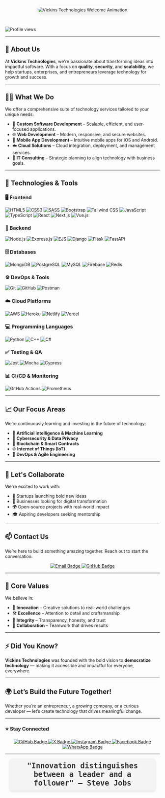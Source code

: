 <div style="display: flex; justify-content: center; align-items: center; padding: 2rem;">
  <img 
    src="https://readme-typing-svg.demolab.com?font=Fira+Code&size=26&pause=1000&center=true&vCenter=true&width=700&lines=GREETINGS!%20WELCOME%20TO%20VICKINS%20TECHNOLOGIES." 
    alt="Vickins Technologies Welcome Animation" 
    style="max-width: 100%; height: auto; margin-top: 10px; padding-top: 5px; box-shadow: 0 4px 12px rgba(0, 0, 0, 0.1); border-radius: 12px; transition: transform 0.5s ease-in-out;"
    onmouseover="this.style.transform='scale(1.05)'" 
    onmouseout="this.style.transform='scale(1)'"
  />
</div>

![Profile views](https://komarev.com/ghpvc/?username=vickins1)

---

## 🌟 About Us

At **Vickins Technologies**, we're passionate about transforming ideas into impactful software. With a focus on **quality**, **security**, and **scalability**, we help startups, enterprises, and entrepreneurs leverage technology for growth and success.

---

## 👨‍💻 What We Do

We offer a comprehensive suite of technology services tailored to your unique needs:

- 🔧 **Custom Software Development** – Scalable, efficient, and user-focused applications.
- 🌐 **Web Development** – Modern, responsive, and secure websites.
- 📱 **Mobile App Development** – Intuitive mobile apps for iOS and Android.
- ☁️ **Cloud Solutions** – Cloud integration, deployment, and management services.
- 🧠 **IT Consulting** – Strategic planning to align technology with business goals.

---

## 🚀 Technologies & Tools

### 🖥️ Frontend
![HTML5](https://img.shields.io/badge/HTML5-E34F26?style=for-the-badge&logo=html5&logoColor=white)
![CSS3](https://img.shields.io/badge/CSS3-1572B6?style=for-the-badge&logo=css3&logoColor=white)
![SASS](https://img.shields.io/badge/SASS-CC6699?style=for-the-badge&logo=sass&logoColor=white)
![Bootstrap](https://img.shields.io/badge/Bootstrap-563D7C?style=for-the-badge&logo=bootstrap&logoColor=white)
![Tailwind CSS](https://img.shields.io/badge/TailwindCSS-38B2AC?style=for-the-badge&logo=tailwind-css&logoColor=white)
![JavaScript](https://img.shields.io/badge/JavaScript-F7DF1E?style=for-the-badge&logo=javascript&logoColor=black)
![TypeScript](https://img.shields.io/badge/TypeScript-3178C6?style=for-the-badge&logo=typescript&logoColor=white)
![React](https://img.shields.io/badge/React-20232A?style=for-the-badge&logo=react&logoColor=61DAFB)
![Next.js](https://img.shields.io/badge/Next.js-000000?style=for-the-badge&logo=nextdotjs&logoColor=white)
![Vue.js](https://img.shields.io/badge/Vue.js-4FC08D?style=for-the-badge&logo=vue.js&logoColor=white)

### 🧰 Backend
![Node.js](https://img.shields.io/badge/Node.js-339933?style=for-the-badge&logo=nodedotjs&logoColor=white)
![Express.js](https://img.shields.io/badge/Express.js-000000?style=for-the-badge&logo=express&logoColor=white)
![EJS](https://img.shields.io/badge/EJS-3178C6?style=for-the-badge&logo=ejs&logoColor=white)
![Django](https://img.shields.io/badge/Django-092E20?style=for-the-badge&logo=django&logoColor=white)
![Flask](https://img.shields.io/badge/Flask-000000?style=for-the-badge&logo=flask&logoColor=white)
![FastAPI](https://img.shields.io/badge/FastAPI-009688?style=for-the-badge&logo=fastapi&logoColor=white)

### 🗄️ Databases
![MongoDB](https://img.shields.io/badge/MongoDB-4EA94B?style=for-the-badge&logo=mongodb&logoColor=white)
![PostgreSQL](https://img.shields.io/badge/PostgreSQL-316192?style=for-the-badge&logo=postgresql&logoColor=white)
![MySQL](https://img.shields.io/badge/MySQL-4479A1?style=for-the-badge&logo=mysql&logoColor=white)
![Firebase](https://img.shields.io/badge/Firebase-FFCA28?style=for-the-badge&logo=firebase&logoColor=black)
![Redis](https://img.shields.io/badge/Redis-DC382D?style=for-the-badge&logo=redis&logoColor=white)

### ⚙️ DevOps & Tools
![Git](https://img.shields.io/badge/Git-F05032?style=for-the-badge&logo=git&logoColor=white)
![GitHub](https://img.shields.io/badge/GitHub-181717?style=for-the-badge&logo=github&logoColor=white)
![Postman](https://img.shields.io/badge/Postman-FF6C37?style=for-the-badge&logo=postman&logoColor=white)

### ☁️ Cloud Platforms
![AWS](https://img.shields.io/badge/AWS-232F3E?style=for-the-badge&logo=amazon-aws&logoColor=white)
![Heroku](https://img.shields.io/badge/Heroku-430098?style=for-the-badge&logo=heroku&logoColor=white)
![Netlify](https://img.shields.io/badge/Netlify-00C7B7?style=for-the-badge&logo=netlify&logoColor=white)
![Vercel](https://img.shields.io/badge/Vercel-000000?style=for-the-badge&logo=vercel&logoColor=white)

### 💻 Programming Languages
![Python](https://img.shields.io/badge/Python-3776AB?style=for-the-badge&logo=python&logoColor=white)
![C++](https://img.shields.io/badge/C++-00599C?style=for-the-badge&logo=c%2b%2b&logoColor=white)
![C#](https://img.shields.io/badge/C%23-239120?style=for-the-badge&logo=c-sharp&logoColor=white)

### ✅ Testing & QA
![Jest](https://img.shields.io/badge/Jest-C21325?style=for-the-badge&logo=jest&logoColor=white)
![Mocha](https://img.shields.io/badge/Mocha-8D6748?style=for-the-badge&logo=mocha&logoColor=white)
![Cypress](https://img.shields.io/badge/Cypress-17202C?style=for-the-badge&logo=cypress&logoColor=white)

### 📊 CI/CD & Monitoring
![GitHub Actions](https://img.shields.io/badge/GitHub%20Actions-2088FF?style=for-the-badge&logo=github-actions&logoColor=white)
![Prometheus](https://img.shields.io/badge/Prometheus-E6522C?style=for-the-badge&logo=prometheus&logoColor=white)

---

## 📈 Our Focus Areas

We’re continuously learning and investing in the future of technology:

- 🤖 **Artificial Intelligence & Machine Learning**
- 🔐 **Cybersecurity & Data Privacy**
- 🔗 **Blockchain & Smart Contracts**
- 🌐 **Internet of Things (IoT)**
- 🚀 **DevOps & Agile Engineering**

---

## 🤝 Let's Collaborate

We're excited to work with:

- 🚀 Startups launching bold new ideas  
- 🏢 Businesses looking for digital transformation  
- 🌍 Open-source projects with real-world impact  
- 🎓 Aspiring developers seeking mentorship  

---

## 📫 Contact Us

We’re here to build something amazing together. Reach out to start the conversation:

<p align="center">
  <a href="mailto:vickinstechnologies@gmail.com">
    <img src="https://img.shields.io/badge/Email-vickinstechnologies@gmail.com-D14836?style=for-the-badge&logo=gmail&logoColor=white" alt="Email Badge" />
  </a>
  <a href="https://github.com/Vickins1">
    <img src="https://img.shields.io/badge/GitHub-@Vickins1-181717?style=for-the-badge&logo=github&logoColor=white" alt="GitHub Badge" />
  </a>
</p>

---

## 🔑 Core Values

We believe in:

- 🌟 **Innovation** – Creative solutions to real-world challenges  
- 🛠 **Excellence** – Attention to detail and craftsmanship  
- 🤝 **Integrity** – Transparency, honesty, and trust  
- 👥 **Collaboration** – Teamwork that drives results  

---

## ⚡ Did You Know?

**Vickins Technologies** was founded with the bold vision to **democratize technology** — making it accessible and impactful for everyone, everywhere.

---

## 🌍 Let’s Build the Future Together!

Whether you’re an entrepreneur, a growing company, or a curious developer — let’s create technology that drives meaningful change.

---

### ⭐ Stay Connected

<p align="center">
  <a href="https://github.com/Vickins1" target="_blank">
    <img src="https://img.shields.io/badge/GitHub-181717?style=for-the-badge&logo=github&logoColor=white" alt="GitHub Badge" />
  </a>
<a href="https://x.com/vickins_tech" target="_blank">
  <img src="https://img.shields.io/badge/X-1DA1F2?style=for-the-badge&logo=x&logoColor=white" alt="X Badge" />
</a>

  <a href="https://instagram.com/vickins.technologies" target="_blank">
    <img src="https://img.shields.io/badge/Instagram-E4405F?style=for-the-badge&logo=instagram&logoColor=white" alt="Instagram Badge" />
  </a>
  <a href="https://facebook.com/profile.php?id=61569016955138" target="_blank">
    <img src="https://img.shields.io/badge/Facebook-1877F2?style=for-the-badge&logo=facebook&logoColor=white" alt="Facebook Badge" />
  </a>
  <a href="https://wa.me/+254794501005" target="_blank">
    <img src="https://img.shields.io/badge/WhatsApp-25D366?style=for-the-badge&logo=whatsapp&logoColor=white" alt="WhatsApp Badge" />
  </a>
</p>

---

<p align="center" style="font-family: 'Fira Code', monospace; font-size: 24px; color: #333; font-weight: bold; padding: 10px; background-color: #f4f4f4; border-radius: 8px; box-shadow: 0 4px 8px rgba(0, 0, 0, 0.1); max-width: 90%; margin: auto;">
  "Innovation distinguishes between a leader and a follower" – <strong>Steve Jobs</strong>
</p>


